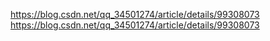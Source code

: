 https://blog.csdn.net/qq_34501274/article/details/99308073  https://blog.csdn.net/qq_34501274/article/details/99308073